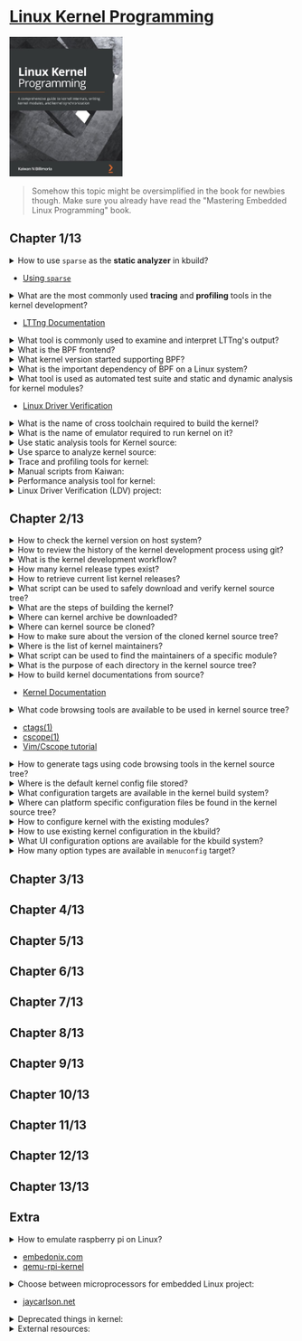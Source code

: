 # [Linux Kernel Programming](https://www.amazon.com/Linux-Kernel-Development-Cookbook-programming/dp/178995343X/ref=sr_1_1?crid=157ODC31BDOMQ&keywords=linux+kernel+programming&qid=1662213659&sprefix=%2Caps%2C2646&sr=8-1)
<img alt="9781789953435" src="../covers/9781789953435.jpg" width="200"/>

> Somehow this topic might be oversimplified in the book for newbies though.
> Make sure you already have read the "Mastering Embedded Linux Programming" book.

## Chapter 1/13

<details>
<summary>How to use <code>sparse</code> as the <b>static analyzer</b> in kbuild?</summary>

> To check recompiled headers:

```sh
make C=1 CHECK=/usr/bin/sparse ARCH=x86_64
```

> To check all headers:

```sh
make C=2 CHECK=/usr/bin/sparse ARCH=x86_64
```
</details>

* [Using <code>sparse</code>](https://docs.kernel.org/dev-tools/sparse.html#using-sparse)

<details>
<summary>What are the most commonly used <b>tracing</b> and <b>profiling</b> tools in the kernel development?</summary>

- Extended Berkely Packet Filtering (eBPF)
- Linux Tracing Toolkit next generation (LTTng)
</details>

* [LTTng Documentation](https://lttng.org/docs)

<details>
<summary>What tool is commonly used to examine and interpret LTTng's output?</summary>

> Trace Compass GUI
</details>

<details>
<summary>What is the BPF frontend?</summary>

> BCC or bpftrace
</details>

<details>
<summary>What kernel version started supporting BPF?</summary>

> v4.0
</details>

<details>
<summary>What is the important dependency of BPF on a Linux system?</summary>

> linux-headers
</details>

<details>
<summary>What tool is used as automated test suite and static and dynamic analysis for kernel modules?</summary>

> Linux Driver Verification (LDV)
</details>

* [Linux Driver Verification](https://linuxtesting.org)

<details>
<summary>What is the name of cross toolchain required to build the kernel?</summary>

```sh
arm-none-eabi-gcc arm-none-eabi-gdb arm-none-eabi-binutils
```
</details>

<details>
<summary>What is the name of emulator required to run kernel on it?</summary>

```sh
qemu-system-arm
```
</details>

<details>
<summary>Use static analysis tools for Kernel source:</summary>

Open source tools:

* [Sparse](https://sparse.wiki.kernel.org/index.php/Main_Page)
* [Coccinelle](http://coccinelle.lip6.fr/)
* [Smatch](http://repo.or.cz/w/smatch.git)
* [Flawfinder](https://dwheeler.com/flawfinder/)
* [Cppcheck](https://github.com/danmar/cppcheck)

Commercial tools:

* [SonarQube](https://www.sonarqube.org/)
* [Coverity Scan](https://scan.coverity.com/)
* [Klocwork](https://www.meteonic.com/klocwork)

</details>

<details>
<summary>Use sparce to analyze kernel source:</summary>

```sh
make C=1 CHECK="/usr/bin/sparse"
```
</details>

<details>
<summary>Trace and profiling tools for kernel:</summary>

* [Linux Trace Toolkit next generation (LTTng)](https://lttng.org/docs)
</details>

<details>
<summary>Manual scripts from Kaiwan:</summary>

* [procmap utility](https://github.com/kaiwan/procmap)
* [Simple Embeded ARM Linux System (SEALS)](https://github.com/kaiwan/procmap)
* [device-memory-readwrite](https://github.com/kaiwan/device-memory-readwrite)
* [usefulsnips](https://github.com/kaiwan/usefulsnips)
</details>

<details>
<summary>Performance analysis tool for kernel:</summary>

* bpftrace package ([bcc](https://github.com/iovisor/bcc) clang dependent)
* [manual bcc installation](https://github.com/iovisor/bcc/blob/master/INSTALL.md)
</details>

<details>
<summary>Linux Driver Verification (LDV) project:</summary>

* https://linuxtesting.org
</details>

## Chapter 2/13

<details>
<summary>How to check the kernel version on host system?</summary>

```sh
uname -r
```
</details>

<details>
<summary>How to review the history of the kernel development process using git?</summary>

```sh
git log --date-order --graph --tags --simplify-by-decoration
```
</details>

<details>
<summary>What is the kernel development workflow?</summary>

1. The 5.x stable release is made. Thus, the merge window for the 5.x+1 (mainline) kernel has begun.
2. The merge window remains open for about 2 weeks and new patches are merged into the mainline.
3. Once (typically) 2 weeks have elapsed, the merge window is closed.
4. rc (aka mainline, prepatch) kernels start. 5.x+1-rc1, 5.x+1-rc2, ..., 5.x+1-rcn are released. This process takes anywhere between 6 to 8 weeks.
5. The stable release has arrived: the new 5.x+1 stable kernel is released.
6. The release is handed off to the "stable team". Significant bug or security fixes result in the release of 5.x+1.y : 5.x+1.1, 5.x+1.2, ... , 5.x+1.n. Maintained until the next stable release or End Of Life (EOL) date reached.
</details>

<details>
<summary>How many kernel release types exist?</summary>

* -next trees
* prepatches, also known as -rc or mainline
* stable kernels
* distribution and LTS kernels
* Super LTS (STLS) kernels
</details>

<details>
<summary>How to retrieve current list kernel releases?</summary>

```sh
curl -L https://kernel.org/finger_banner
```
</details>

<details>
<summary>What script can be used to safely download and verify kernel source tree?</summary>

```txt
https://git.kernel.org/pub/scm/linux/kernel/git/mricon/korg-helpers.git/tree/get-verified-tarball
```
</details>

<details>
<summary>What are the steps of building the kernel?</summary>

* obtaining kernel source
* configuring source
* building
* installing targets
* setting up bootloaders
</details>

<details>
<summary>Where can kernel archive be downloaded?</summary>

```txt
https://mirrors.edge.kerne.org/pub/linux/kernel/v5.x/linux_5.4.0.tar.xz
```
</details>

<details>
<summary>Where can kernel source be cloned?</summary>

```sh
git clone https://git.kernel.org/pub/scm/linux/git/torvalds/linux.git
```
</details>

<details>
<summary>How to make sure about the version of the cloned kernel source tree?</summary>

```sh
head Makefile
```
</details>

<details>
<summary>Where is the list of kernel maintainers?</summary>

> MAINTAINERS
</details>

<details>
<summary>What script can be used to find the maintainers of a specific module?</summary>

```sh
scripts/get_maintainer.pl
```
</details>

<details>
<summary>What is the purpose of each directory in the kernel source tree?</summary>

> Major subsystem directories

* kernel: core kernel subsystem
* mm: memory management
* fs: the kernel **Virtual Filesystem Switch (VFS)** and the individual filesystem drivers
* block: the underlying block I/O code
* net: implementation of the network protocol stack
* ipc: the **Inter-Process Communication (IPC)** subsystem
* sound: the **Advanced Linux Sound Architecture (ALSA)** sound subsystem
* virt: the virtualization code, specially **Kernel Virtual Machine (KVM)** subsystem

> Infrastructure / Misclenaous

* arch: the arch-specific code
* crypto: kernel level implementation of ciphers
* include: arch-independent kernel headers
* init: arch-independent kernel initialization code
* lib: the closest equivalent to a library for the kernel
* scripts: various useful scripts
* security: the **Linux Security Module (LSM)**, containing **Mandatory Access Control (MAX)** and **Discretionary Access Control (DAC)** frameworks.
* tools: various tools
</details>

<details>
<summary>How to build kernel documentations from source?</summary>

```sh
make help
make htmldocs
make pdfdocs
```

> Output will be generated in `Documentation/output/latex` and `Documentation/output/html`.
</details>

* [Kernel Documentation](https://kernel.org/doc/html/latest)

<details>
<summary>What code browsing tools are available to be used in kernel source tree?</summary>

* ctags
* cscope
</details>

* [ctags(1)](https://manpages.org/ctags/1)
* [cscope(1)](https://manpages.org/cscope/1)
* [Vim/Cscope tutorial](http://cscope.sourceforge.net/cscope_vim_tutorial.html)

<details>
<summary>How to generate tags using code browsing tools in the kernel source tree?</summary>

```sh
make ctags
make cscope
```
</details>

<details>
<summary>Where is the default kernel config file stored?</summary>

```sh
init/kconfig
```
</details>

<details>
<summary>What configuration targets are available in the kernel build system?</summary>

* defconfig: reseting all options to their defaults
* oldconfig: asking for new configurations
* localmodconfig: restoring options from module list
* platform\_defconfig: creating config based on platform
</details>

<details>
<summary>Where can platform specific configuration files be found in the kernel source tree?</summary>

```sh
ls arch/<arch>/configs/
make <platform>_defconfig
```
</details>

<details>
<summary>How to configure kernel with the existing modules?</summary>

```sh
lsmod > /tmp/modules.lst
make LSMOD=/tmp/modules.lst localmodconfig
```
</details>

<details>
<summary>How to use existing kernel configuration in the kbuild?</summary>

```sh
cp /boot/config-5.0.0 .config
make oldconfig
```
</details>

<details>
<summary>What UI configuration options are available for the kbuild system?</summary>

```sh
[menu,x,q]config
```
</details>

<details>
<summary>How many option types are available in <code>menuconfig</code> target?</summary>

* `[.]` boolean option
* `<.>` three state option, having `<*>` state as ON, `<m>` state as Module, `<>` state as OFF
* `{.}` required by a dependency as a module or compiled
* `-*-` required by a dependency as compiled
* `(...)` alphanumeric input
* `<Menu entry> --->` sub-menu
</details>

## Chapter 3/13
## Chapter 4/13
## Chapter 5/13
## Chapter 6/13
## Chapter 7/13
## Chapter 8/13
## Chapter 9/13
## Chapter 10/13
## Chapter 11/13
## Chapter 12/13
## Chapter 13/13

## Extra

<details>
<summary>How to emulate raspberry pi on Linux?</summary>

</details>

* [embedonix.com](https://embedonix.com/articles/linux/emulating-raspberry-pi-on-linux/)
* [qemu-rpi-kernel](https://github.com/dhruvvyas90/qemu-rpi-kernel/wiki)

<details>
<summary>Choose between microprocessors for embedded Linux project:</summary>

</details>

* [jaycarlson.net](https://jaycarlson.net/embedded-linux/)

<details>
<summary>Deprecated things in kernel:</summary>

https://www.kernel.org/doc/html/latest/process/deprecated.html#deprecated-interfaces-language-features-attributes-and-conventions
</details>

<details>
<summary>External resources:</summary>

* [Low-Level Programming University](https://github.com/gurugio/lowlevelprogramming-university)
* [Julia Evans: You can be a kernel hacker!](https://jvns.ca/blog/2014/09/18/you-can-be-a-kernel-hacker/)
* [Recurse](https://recurse.org)
* [The Eudyptula Challenge](https://github.com/agelastic/eudyptula)
* [Bootlin Toolchains](https://toolchains.bootlin.com/)
* [ELinux Toolchains](https://elinux.org/Toolchains)
</details>

